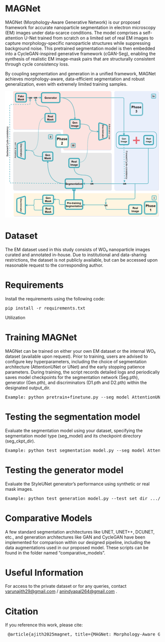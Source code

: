 # MAGNet

MAGNet (Morphology-Aware Generative Network) is our proposed framework for accurate nanoparticle segmentation in electron microscopy (EM) images under data-scarce conditions.
The model comprises a self-attention U-Net trained from scratch on a limited set of real EM images to capture morphology-specific nanoparticle structures while suppressing background noise.
This pretrained segmentation model is then embedded into a CycleGAN-inspired generative framework (cGAN-Seg), enabling the synthesis of realistic EM image–mask pairs that are structurally consistent through cycle consistency loss.

By coupling segmentation and generation in a unified framework, MAGNet achieves morphology-aware, data-efficient segmentation and robust generalization, even with extremely limited training samples.

![MAGNet_model](FW_model_ltc3.png)

# Dataset

The EM dataset used in this study consists of WO₃ nanoparticle images curated and annotated in-house.
Due to institutional and data-sharing restrictions, the dataset is not publicly available, but can be accessed upon reasonable request to the corresponding author.

# Requirements

Install the requirements using the following code:

<pre>pip install -r requirements.txt</pre>
Utilization

# Training MAGNet

MAGNet can be trained on either your own EM dataset or the internal WO₃ dataset (available upon request). Prior to training, users are advised to configure key hyperparameters, including the choice of segmentation architecture (AttentionUNet or UNet) and the early stopping patience parameters. During training, the script records detailed logs and periodically saves model checkpoints for the segmentation network (Seg.pth), generator (Gen.pth), and discriminators (D1.pth and D2.pth) within the designated output_dir.

<pre>Example: python pretrain+finetune.py --seg_model AttentionUNET --train_set_dir .../dataset/train --lr 0.0001 --p_vanilla 0.2 --p_diff 0.2 --patience 500 --output_dir tmp/ </pre>

# Testing the segmentation model

Evaluate the segmentation model using your dataset, specifying the segmentation model type (seg_model) and its checkpoint directory (seg_ckpt_dir).

<pre>Example: python test_segmentation_model.py --seg_model AttentionUNET --test_set_dir .../dataset/test --seg_ckpt_dir .../MAGNet_checkpoints/Seg.pth --output_dir tmp/ </pre>

# Testing the generator model

Evaluate the StyleUNet generator’s performance using synthetic or real mask images.

<pre>Example: python test_generation_model.py --test_set_dir .../dataset/test/ --gen_ckpt_dir .../MAGNet_checkpoints/Gen.pth --output_dir tmp/ </pre>

# Comparative Models

A few standard segmentation architectures like UNET, UNET++, DCUNET, etc., and generation architectures like GAN and CycleGAN have been implemented for comparison within our designed pipeline, including the data augmentations used in our proposed model. These scripts can be found in the folder named “comparative_models”.

# Useful Information

For access to the private dataset or for any queries, contact varunajith29@gmail.com
 / anindyapal264@gmail.com
.

# Citation

If you reference this work, please cite:

<pre> @article{ajith2025magnet, title={MAGNet: Morphology-Aware Generative Network for Nanoparticle Electron Microscopy Segmentation}, author={Ajith, Varun and Pal, Anindya and [Co-authors]}, journal={Under review}, year={2025} } </pre>
